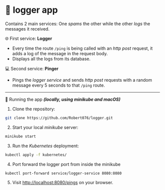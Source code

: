 # 🚀 logger app
Contains 2 main services: One *spams* the other while the other *logs* the messages it received.

🌐 First service: **Logger**
- Every time the route `/ping` is being called with an *http post* request, it adds a log of the message in the request body.
- Displays all the logs from its database.

💻 Second service: **Pinger**
- Pings the *logger service* and sends *http post* requests with a random message every 5 seconds to that `/ping` route.

---

🏁 Running the app ***(locally, using minikube and macOS)***

1. Clone the repository:

```bash
git clone https://github.com/Robert076/logger.git
```

2. Start your local *minikube* server:

```bash
minikube start
```

3. Run the *Kubernetes* deployment:

```bash
kubectl apply -f kubernetes/
```

4. Port forward the logger port from inside the minikube

```bash
kubectl port-forward service/logger-service 8080:8080
```

5. Visit [http://localhost:8080/pings](localhost:8080/pings) on your browser.
